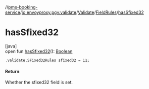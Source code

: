 //[pms-booking-service](../../../../index.md)/[io.envoyproxy.pgv.validate](../../index.md)/[Validate](../index.md)/[FieldRules](index.md)/[hasSfixed32](has-sfixed32.md)

# hasSfixed32

[java]\
open fun [hasSfixed32](has-sfixed32.md)(): [Boolean](https://kotlinlang.org/api/core/kotlin-stdlib/kotlin/-boolean/index.html)

`.validate.SFixed32Rules sfixed32 = 11;`

#### Return

Whether the sfixed32 field is set.